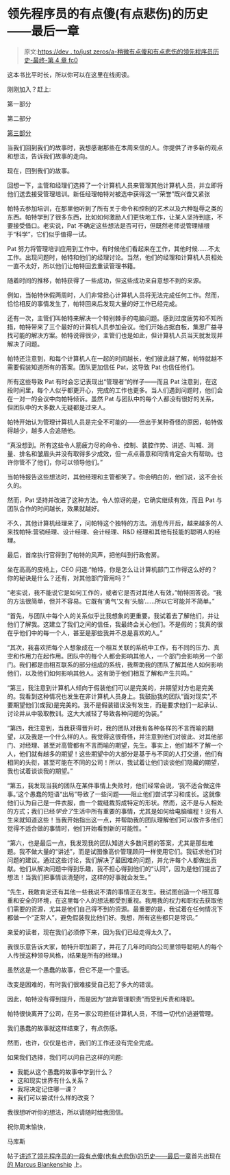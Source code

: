# 领先程序员的有点傻(有点悲伤)的历史——最后一章

> 原文:[https://dev . to/just zeros/a-稍微有点傻和有点悲伤的领先程序员历史-最终-第 4 章 fc0](https://dev.to/justzeros/a-slightly-silly-and-bit-sad-history-of-leading-programmers-final-chapter-4fc0)

这本书比平时长，所以你可以在这里在线阅读。

刚刚加入？赶上:

第一部分

第二部分

[第三部分](https://dev.to/justzeros/a-slightly-silly-history-of-leading-programmers-part-3-4je5)

当我们回到我们的故事时，我想感谢那些在本周来信的人。你提供了许多新的观点和想法，告诉我们故事的走向。

现在，回到我们的故事。

回想一下，主管和经理们选择了一个计算机人员来管理其他计算机人员，并立即将他们送去接受管理培训。新任经理帕特对被选中获得这一“荣誉”既兴奋又紧张

帕特去参加培训，在那里他听到了所有关于命令和控制的艺术以及六种耻辱之类的东西。帕特学到了很多东西，比如如何激励人们更快地工作，让某人坚持到底，不要接受借口。老实说，Pat 不确定这些想法是否可行，但既然老师说管理植根于“科学”，它们似乎值得一试。

Pat 努力将管理培训应用到工作中。有时候他们看起来在工作，其他时候……不太工作。出现问题时，帕特和他们的经理讨论。当然，他们的经理和计算机人员相处一直不太好，所以他们让帕特回去重读管理书籍。

随着时间的推移，帕特获得了一些成功，但这些成功来自意想不到的来源。

例如，当帕特休假两周时，人们非常担心计算机人员将无法完成任何工作。然而，恰恰相反的事情发生了，帕特回来后发现大量的好工作已经完成。

还有一次，主管们叫帕特来解决一个特别棘手的电脑问题。感到过度疲劳和不知所措，帕特带来了三个最好的计算机人员参加会议。他们开始占据白板，集思广益寻找可能的解决方案。帕特说得很少，主管们也是如此，但计算机人员当天就发现并解决了问题。

帕特还注意到，和每个计算机人在一起的时间越长，他们彼此越了解，帕特就越不需要假装知道所有的答案。团队更加信任 Pat，这导致 Pat 也信任他们。

所有这些导致 Pat 有时会忘记表现出“管理者”的样子——而且 Pat 注意到，在这段时间里，每个人似乎都更开心，完成的工作也更多。当人们遇到问题时，他们会在一对一的会议中向帕特倾诉。虽然 Pat 与团队中的每个人都没有很好的关系，但团队中的大多数人无疑都是过来人。

帕特开始认为管理计算机人员是完全不可能的——但出于某种奇怪的原因，帕特做得越少，越多人会追随他。

“真没想到。所有这些令人筋疲力尽的命令、控制、装腔作势、讲述、叫喊、测量、排名和皱眉头并没有取得多少成效，但一点点善意和同情肯定会大有帮助。也许你管不了他们，你可以领导他们。”

当帕特报告这些想法时，其他经理和主管都笑了。你会明白的，他们说，这不会长久的。

然而，Pat 坚持并改进了这种方法。令人惊讶的是，它确实继续有效，而且 Pat 与团队合作的时间越长，效果就越好。

不久，其他计算机经理来了，问帕特这个独特的方法。消息传开后，越来越多的人来找帕特:营销经理、设计经理、会计经理、R&D 经理和其他有技能的聪明人的经理。

最后，首席执行官得到了帕特的风声，把他叫到行政套房。

坐在高高的皮椅上，CEO 问道:“帕特，你是怎么让计算机部门工作得这么好的？你的秘诀是什么？还有，对其他部门管用吗？”

“老实说，我不能说它是如何工作的，或者它是否对其他人有效，”帕特回答说。“我的方法很简单，但并不容易。它既有‘勇气’又有‘头脑’……所以它可能并不简单。”

“首先，与团队中每个人的关系似乎比我想象的更重要。我试着去了解他们，并让他们了解我。这建立了我们之间的信任，我最终会关心他们。不是假的；我真的很在乎他们中的每一个人，甚至是那些我并不总是喜欢的人。”

“其次，我喜欢把每个人想象成在一个相互关联的系统中工作，有不同的压力、真空和作用力在起作用。团队中的每个人都会影响其他人，一个部门会影响另一个部门。我们都是由相互联系的部分组成的系统，我帮助我的团队了解其他人如何影响他们，以及他们如何影响其他人。这有助于他们相互了解和产生共鸣。”

“第三，我注意到计算机人倾向于假装他们可以是完美的，并期望对方也是完美的。我看到这种情况也发生在非计算机人员身上。我鼓励我的团队“面对现实”,不要期望他们(或我)是完美的。我不是假装错误没有发生，而是要求他们一起承认、讨论并从中吸取教训。这大大减轻了导致各种问题的伪装。”

“第四，我注意到，当我获得晋升时，我的团队对我有各种各样的不言而喻的期望，以及我是一个什么样的人。我觉得这很奇怪，并注意到他们对彼此、对其他部门、对经理、甚至对高管都有不言而喻的期望，先生。事实上，他们越不了解一个人，他们就有越多的期望！这些期望中的大部分是基于与不同的人打交道，他们有相同的头衔，甚至可能在不同的公司！所以，我试着让他们谈谈他们隐藏的期望，我也试着谈谈我的期望。”

“第五，我发现当我的团队在某件事情上失败时，他们经常会说，‘我不适合做这件事。’这个愚蠢的短语“出局”导致了一些问题——阻止他们尝试学习和成长。这就像他们认为自己是一件衣服，由一个裁缝裁剪成特定的形状。然而，这不是与人相处的方式；我们已经*学会了*生活中所有重要的事情，尤其是如何给电脑编程！没有人生来就知道这些！当我开始指出这一点，并帮助我的团队理解他们可以做许多他们觉得不适合做的事情时，他们开始看到新的可能性。"

“第六，也是最后一点，我发现我的团队知道大多数问题的答案，尤其是那些难题。我不做大量的“讲述”，而是试图像高价管理顾问一样使用它们。我征求他们对问题的建议。通过这些讨论，我们解决了最困难的问题，并允许每个人都做出贡献。他们从解决问题中得到乐趣，我不担心得到他们的“认同”，因为是他们提出了想法！当我们把事情谈清楚时，这样的好事就会发生。”

“先生，我敢肯定还有其他一些我说不清的事情正在发生。我试图创造一个相互尊重和安全的环境，在这里每个人的想法都受到重视。我用我的权力和职权去获取他们需要的资源，尤其是他们自己得不到的资源。最重要的是，我试着在任何情况下都做一个“正常人”，避免假装我比他们好。我想，所有这些都只是常识。”

亲爱的读者，现在我们必须停下来，因为我们已经走得太久了。

我很乐意告诉大家，帕特升职加薪了，并花了几年时间向公司里领导聪明人的每个人传授这种领导风格，(结果是所有的经理。)

虽然这是一个愚蠢的故事，但它不是一个童话。

改变是困难的，有时我们很难接受自己犯了多大的错误。

因此，帕特没有得到提升，而是因为“放弃管理职责”而受到斥责和降职。

帕特很快离开了公司，在另一家公司担任计算机人员，不惜一切代价逃避管理。

我们愚蠢的故事就这样结束了，有点伤感。

然而，也许，仅仅是也许，我们的工作还没有完全完成。

如果我们选择，我们可以问自己这样的问题:

*   我能从这个愚蠢的故事中学到什么？
*   这和现实世界有什么关系？
*   我将决定记住哪一课？
*   我们可以尝试什么样的改变？

我很想听听你的想法，所以请随时给我回信。

祝你周末愉快，

马库斯

帖子[讲述了领先程序员的一段有点傻(也有点悲伤)的历史——最后一章](https://marcusblankenship.com/a-slightly-silly-and-a-bit-sad-history-of-leading-programmers-final-chapter/)首先出现在[的 Marcus Blankenship](https://marcusblankenship.com) 上。